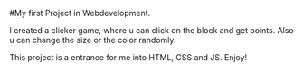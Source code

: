 #My first Project in Webdevelopment.

I created a clicker game, where u can click on the block and get points.
Also u can change the size or the color randomly.

This project is a entrance for me into HTML, CSS and JS.
Enjoy!
